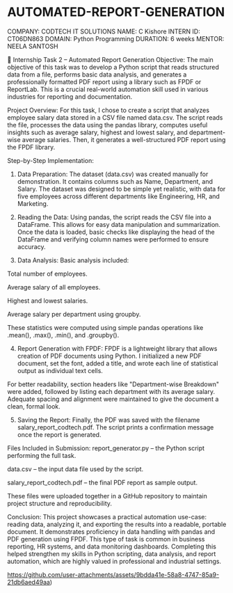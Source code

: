 # AUTOMATED-REPORT-GENERATION
COMPANY: CODTECH IT SOLUTIONS
NAME:  C Kishore
INTERN ID: CT06DN863
DOMAIN: Python Programming
DURATION: 6 weeks
MENTOR: NEELA SANTOSH

📄 Internship Task 2 – Automated Report Generation
Objective:
The main objective of this task was to develop a Python script that reads structured data from a file, performs basic data analysis, and generates a professionally formatted PDF report using a library such as FPDF or ReportLab. This is a crucial real-world automation skill used in various industries for reporting and documentation.

Project Overview:
For this task, I chose to create a script that analyzes employee salary data stored in a CSV file named data.csv. The script reads the file, processes the data using the pandas library, computes useful insights such as average salary, highest and lowest salary, and department-wise average salaries. Then, it generates a well-structured PDF report using the FPDF library.

Step-by-Step Implementation:
1. Data Preparation:
The dataset (data.csv) was created manually for demonstration. It contains columns such as Name, Department, and Salary. The dataset was designed to be simple yet realistic, with data for five employees across different departments like Engineering, HR, and Marketing.

2. Reading the Data:
Using pandas, the script reads the CSV file into a DataFrame. This allows for easy data manipulation and summarization. Once the data is loaded, basic checks like displaying the head of the DataFrame and verifying column names were performed to ensure accuracy.

3. Data Analysis:
Basic analysis included:

Total number of employees.

Average salary of all employees.

Highest and lowest salaries.

Average salary per department using groupby.

These statistics were computed using simple pandas operations like .mean(), .max(), .min(), and .groupby().

4. Report Generation with FPDF:
FPDF is a lightweight library that allows creation of PDF documents using Python. I initialized a new PDF document, set the font, added a title, and wrote each line of statistical output as individual text cells.

For better readability, section headers like "Department-wise Breakdown" were added, followed by listing each department with its average salary. Adequate spacing and alignment were maintained to give the document a clean, formal look.

5. Saving the Report:
Finally, the PDF was saved with the filename salary_report_codtech.pdf. The script prints a confirmation message once the report is generated.

Files Included in Submission:
report_generator.py – the Python script performing the full task.

data.csv – the input data file used by the script.

salary_report_codtech.pdf – the final PDF report as sample output.

These files were uploaded together in a GitHub repository to maintain project structure and reproducibility.

Conclusion:
This project showcases a practical automation use-case: reading data, analyzing it, and exporting the results into a readable, portable document. It demonstrates proficiency in data handling with pandas and PDF generation using FPDF. This type of task is common in business reporting, HR systems, and data monitoring dashboards. Completing this helped strengthen my skills in Python scripting, data analysis, and report automation, which are highly valued in professional and industrial settings.

https://github.com/user-attachments/assets/9bdda41e-58a8-4747-85a9-21db6aed49aa)
